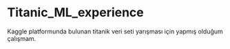# Titanic_ML_experience
 Kaggle platformunda bulunan titanik veri seti yarışması için yapmış olduğum çalışmam.
